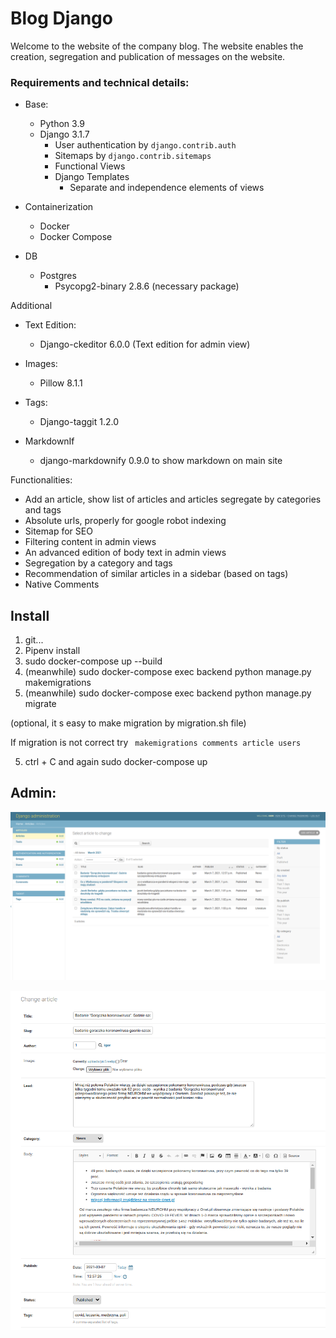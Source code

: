 # Blog Django

Welcome to the website of the company blog. The website enables the creation, segregation and publication of messages on the website.

### Requirements and technical details:

- Base: 
  - Python 3.9
  - Django 3.1.7
    - User authentication by ```django.contrib.auth```
    - Sitemaps by ```django.contrib.sitemaps```
    - Functional Views
    - Django Templates
      - Separate and independence elements of views
    
- Containerization
    - Docker 
    - Docker Compose
- DB
  - Postgres
    - Psycopg2-binary 2.8.6 (necessary package)

Additional
- Text Edition: 
  - Django-ckeditor 6.0.0 (Text edition for admin view)
- Images:
  - Pillow 8.1.1
  
- Tags:
  - Django-taggit 1.2.0
  
- MarkdownIf
  - django-markdownify 0.9.0 to show markdown on main site


Functionalities:

- Add an article, show list of articles and articles segregate by categories and tags
- Absolute urls, properly for google robot indexing
- Sitemap for SEO
- Filtering content in admin views
- An advanced edition of body text in admin views
- Segregation by a category and tags 
- Recommendation of similar articles in a sidebar (based on tags)
- Native Comments 

## Install

1. git...
2. Pipenv install
3. sudo docker-compose up --build
3. (meanwhile) sudo docker-compose exec backend python manage.py makemigrations
4. (meanwhile) sudo docker-compose exec backend python manage.py migrate

(optional, it s easy to make migration by migration.sh file)

If migration is not correct try `` makemigrations comments article users``

5. ctrl + C and again sudo docker-compose up


## Admin:

![admin](<static/images/readme_img/admin_views.png>)

![admin2](<static/images/readme_img/admin2_views.png>)

